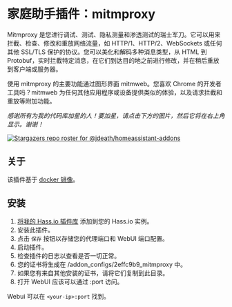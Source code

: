 # 家庭助手插件：mitmproxy

Mitmproxy 是您进行调试、测试、隐私测量和渗透测试的瑞士军刀。它可以用来拦截、检查、修改和重放网络流量，如 HTTP/1、HTTP/2、WebSockets 或任何其他 SSL/TLS 保护的协议。您可以美化和解码多种消息类型，从 HTML 到 Protobuf，实时拦截特定消息，在它们到达目的地之前进行修改，并在稍后重放到客户端或服务器。

使用 mitmproxy 的主要功能通过图形界面 mitmweb。您喜欢 Chrome 的开发者工具吗？mitmweb 为任何其他应用程序或设备提供类似的体验，以及请求拦截和重放等附加功能。

_感谢所有为我的代码库加星的人！要加星，请点击下方的图片，然后它将在右上角显示。谢谢！_

[![Stargazers repo roster for @jdeath/homeassistant-addons](https://reporoster.com/stars/jdeath/homeassistant-addons)](https://github.com/jdeath/homeassistant-addons/stargazers)

## 关于

该插件基于 [docker 镜像](https://github.com/mitmproxy/mitmproxy)。

## 安装

1. [将我的 Hass.io 插件库][repository] 添加到您的 Hass.io 实例。
1. 安装此插件。
1. 点击 `保存` 按钮以存储您的代理端口和 WebUI 端口配置。
1. 启动插件。
1. 检查插件的日志以查看是否一切正常。
1. 您的证书将生成在 /addon_configs/2effc9b9_mitmproxy 中。
1. 如果您有来自其他安装的证书，请将它们复制到此目录。
1. 打开 WebUI 应该可以通过 <your-ip>:port 访问。

Webui 可以在 `<your-ip>:port` 找到。

[repository]: https://github.com/jdeath/homeassistant-addons